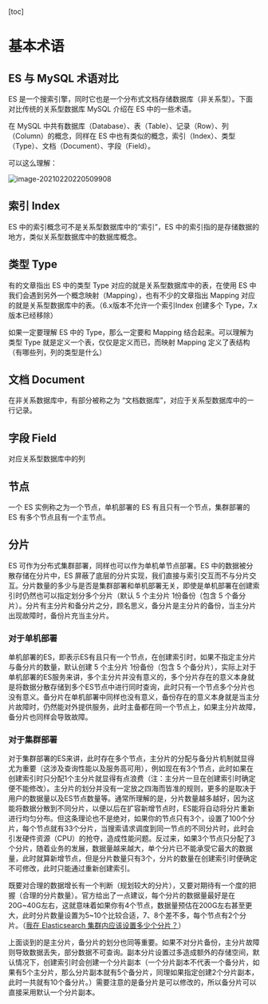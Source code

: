 [toc]



# 基本术语

## ES 与 MySQL 术语对比

ES 是一个搜索引擎，同时它也是一个分布式文档存储数据库（非关系型）。下面对比传统的关系型数据库 MySQL 介绍在 ES 中的一些术语。

在 MySQL 中共有数据库（Database）、表（Table）、记录（Row）、列（Column）的概念，同样在 ES 中也有类似的概念，索引（Index）、类型（Type）、文档（Document）、字段（Field）。

可以这么理解：

![image-20210220220509908](https://homan-blog.oss-cn-beijing.aliyuncs.com/study-demo/elastic-search-demo/image-20210220220509908.png)



## 索引 Index

ES 中的索引概念可不是关系型数据库中的“索引”，ES 中的索引指的是存储数据的地方，类似关系型数据库中的数据库概念。



## 类型 Type

有的文章指出 ES 中的类型 Type 对应的就是关系型数据库中的表，在使用 ES 中我们会遇到另外一个概念映射（Mapping），也有不少的文章指出 Mapping 对应的就是关系型数据库中的表。（6.x版本不允许一个索引Index 创建多个 Type，7.x 版本已经移除）

如果一定要理解 ES 中的 Type，那么一定要和 Mapping 结合起来。可以理解为类型 Type 就是定义一个表，仅仅是定义而已，而映射 Mapping 定义了表结构（有哪些列，列的类型是什么）



## 文档 Document

在非关系数据库中，有部分被称之为 “文档数据库”，对应于关系型数据库中的一行记录。



## 字段 Field

对应关系型数据库中的列



## 节点

一个 ES 实例称之为一个节点，单机部署的 ES 有且只有一个节点，集群部署的 ES 有多个节点且有一个主节点。



##  分片

ES 可作为分布式集群部署，同样也可以作为单机单节点部署。ES 中的数据被分散存储在分片中，ES 屏蔽了底层的分片实现，我们直接与索引交互而不与分片交互。分片数量的多少与是否是集群部署和单机部署无关，即使是单机部署在创建索引时仍然也可以指定划分多个分片（默认 5 个主分片 1份备份（包含 5 个备分片）。分片有主分片和备分片之分，顾名思义，备分片是主分片的备份，当主分片出现故障时，备份片充当主分片。

### 对于单机部署

单机部署的ES，即表示ES有且只有一个节点，在创建索引时，如果不指定主分片与备分片的数量，默认创建 5 个主分片 1份备份（包含 5 个备分片），实际上对于单机部署的ES服务来讲，多个主分片并没有意义的，多个分片存在的意义本身就是将数据分散存储到多个ES节点中进行同时查询，此时只有一个节点多个分片也没有意义。备分片在单机部署中同样也没有意义，备份存在的意义本身就是当主分片故障时，仍然能对外提供服务，此时主备都在同一个节点上，如果主分片故障，备分片也同样会导致故障。

### 对于集群部署

对于集群部署的ES来讲，此时存在多个节点，主分片的分配与备分片机制就显得尤为重要（这涉及查询性能以及服务高可用），例如现在有3个节点，此时如果在创建索引时只分配1个主分片就显得有点浪费（注：主分片一旦在创建索引时确定便不能修改）。主分片的划分并没有一定放之四海而皆准的规则，更多的是取决于用户的数据量以及ES节点数量等。通常所理解的是，分片数量越多越好，因为这能将数据分散到不同分片，以便以后在扩容新增节点时，ES能将自动将分片重新进行均匀分布。但这条理论也不是绝对，如果你的节点只有3个，设置了100个分片，每个节点就有33个分片，当搜索请求调度到同一节点的不同分片时，此时会引发硬件资源（CPU）的抢夺，造成性能问题。反过来，如果3个节点只分配了3个分片，随着业务的发展，数据量越来越大，单个分片已不能承受它最大的数据量，此时就算新增节点，但是分片数量只有3个，分片的数量在创建索引时便确定不可修改，此时只能通过重新创建索引。

既要对合理的数据增长有一个判断（规划较大的分片），又要对期待有一个度的把握（合理的分片数量）。官方给出了一点建议，每个分片的数据量最好是在20G~40G左右，这就意味着如果你有4个节点，数据量预估在200G左右甚至更大，此时分片数量设置为5~10个比较合适，7、8个差不多，每个节点有2个分片。（[我在 Elasticsearch 集群内应该设置多少个分片？](https://www.elastic.co/cn/blog/how-many-shards-should-i-have-in-my-elasticsearch-cluster)）

上面谈到的是主分片，备分片的划分也同等重要。如果不对分片备份，主分片故障则导致数据丢失，部分数据不可查询。副本分片设置过多造成额外的存储空间，默认情况下，创建索引时会创建一个分片副本（一个分片副本不代表一个备分片，如果有5个主分片，那么分片副本就有5个备分片，同理如果指定创建2个分片副本，此时一共就有10个备分片。）需要注意的是备分片是可以修改的，所以备分片可以直接采用默认一个分片副本。







